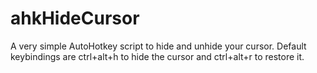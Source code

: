 # ahkHideCursor
A very simple AutoHotkey script to hide and unhide your cursor.
Default keybindings are ctrl+alt+h to hide the cursor and ctrl+alt+r to restore it.

